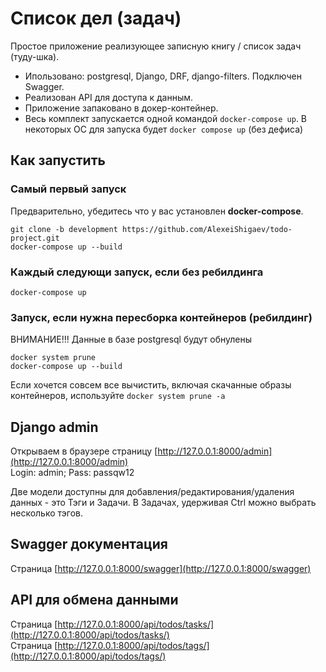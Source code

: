 # Список дел (задач)

Простое приложение реализующее записную книгу / список задач (туду-шка).<br>
* Ипользовано: postgresql, Django, DRF, django-filters. Подключен Swagger.<br>
* Реализован API для доступа к данным.<br>
* Приложение запаковано в докер-контейнер.<br>
* Весь комплект запускается одной командой `docker-compose up`. В некоторых ОС для запуска будет `docker compose up` (без дефиса)

## Как запустить
### Самый первый запуск
Предварительно, убедитесь что у вас установлен **docker-compose**.

```
git clone -b development https://github.com/AlexeiShigaev/todo-project.git
docker-compose up --build
```

### Каждый следующи запуск, если без ребилдинга
```
docker-compose up
```

### Запуск, если нужна пересборка контейнеров (ребилдинг)
ВНИМАНИЕ!!! Данные в базе postgresql будут обнулены
```
docker system prune
docker-compose up --build
```
Если хочется совсем все вычистить, включая скачанные образы контейнеров, используйте `docker system prune -a` 

## Django admin

Открываем в браузере страницу [http://127.0.0.1:8000/admin](http://127.0.0.1:8000/admin)
<br>Login: admin; Pass: passqw12

Две модели доступны для добавления/редактирования/удаления данных - это Тэги и Задачи. 
В Задачах, удерживая Ctrl можно выбрать несколько тэгов.

## Swagger документация

Страница [http://127.0.0.1:8000/swagger](http://127.0.0.1:8000/swagger)

## API для обмена данными

Страница [http://127.0.0.1:8000/api/todos/tasks/](http://127.0.0.1:8000/api/todos/tasks/)<br>
Страница [http://127.0.0.1:8000/api/todos/tags/](http://127.0.0.1:8000/api/todos/tags/)

